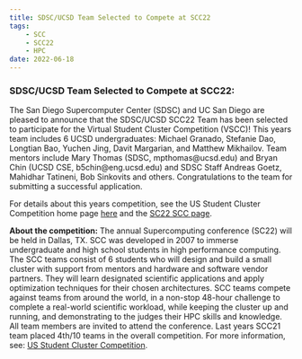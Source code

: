 ```yaml
---
title: SDSC/UCSD Team Selected to Compete at SCC22
tags:
    - SCC
    - SCC22
    - HPC
date: 2022-06-18
---
```


<h3>SDSC/UCSD Team Selected to Compete at SCC22:</h3>
<p>The San Diego Supercomputer Center (SDSC) and UC San Diego are pleased to announce that the SDSC/UCSD SCC22 Team has been selected to participate for the Virtual Student Cluster Competition (VSCC)! This years team includes 6 UCSD undergraduates: Michael Granado, Stefanie Dao, Longtian Bao, Yuchen Jing, Davit Margarian, and Matthew Mikhailov. Team mentors include Mary Thomas (SDSC, mpthomas@ucsd.edu) and Bryan Chin (UCSD CSE, b5chin@eng.ucsd.edu) and SDSC Staff Andreas Goetz, Mahidhar Tatineni, Bob Sinkovits and others. Congratulations to the team for submitting a successful application.
</p>
<p>
For details about this years competition, see the US Student Cluster Competition home page <a href="https://www.studentclustercompetition.us/">here</a> and the <a href="https://sc22.supercomputing.org/program/studentssc/student-cluster-competition/">SC22 SCC page</a>.
</p>
<p>
<b>About the competition:</b> The annual Supercomputing conference (SC22) will be held in Dallas, TX. SCC was developed in 2007 to immerse undergraduate and high school students in high performance computing. The SCC teams consist of 6 students who will design and build a small cluster with support from mentors and hardware and software vendor partners. They will learn designated scientific applications and apply optimization techniques for their chosen architectures. SCC teams compete against teams from around the world, in a non-stop 48-hour challenge to complete a real-world scientific workload, while keeping the cluster up and running, and demonstrating to the judges their HPC skills and knowledge. All team members are invited to attend the conference. Last years SCC21 team placed 4th/10 teams in the overall competition. For more information, see: <a href="https://studentclustercompetition.us/">US Student Cluster Competition</a>.
</p>
